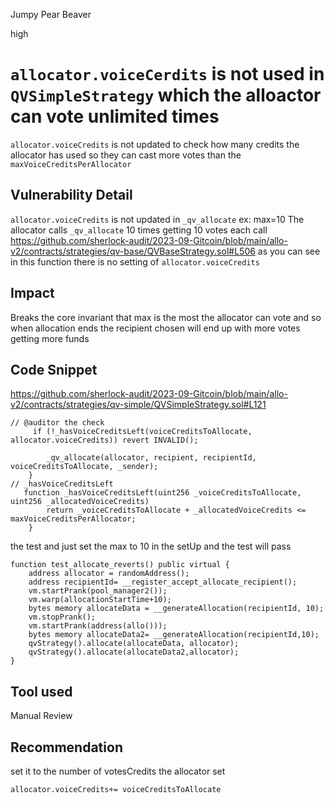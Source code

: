 Jumpy Pear Beaver

high

# `allocator.voiceCerdits` is not used in `QVSimpleStrategy` which the alloactor can vote unlimited times
`allocator.voiceCredits` is not updated to check how many credits the allocator has used so they can cast more votes than the `maxVoiceCreditsPerAllocator`
## Vulnerability Detail
`allocator.voiceCredits` is not updated in `_qv_allocate` 
ex:
max=10
The allocator calls `_qv_allocate` 10 times getting 10 votes each call 
https://github.com/sherlock-audit/2023-09-Gitcoin/blob/main/allo-v2/contracts/strategies/qv-base/QVBaseStrategy.sol#L506
as you can see in this function there is no setting of `allocator.voiceCredits`
## Impact
Breaks the core invariant that max is the most the allocator can vote and so when allocation ends the recipient chosen will end up with more votes getting more funds 
## Code Snippet
https://github.com/sherlock-audit/2023-09-Gitcoin/blob/main/allo-v2/contracts/strategies/qv-simple/QVSimpleStrategy.sol#L121
```solidity
// @auditor the check 
     if (!_hasVoiceCreditsLeft(voiceCreditsToAllocate, allocator.voiceCredits)) revert INVALID();

        _qv_allocate(allocator, recipient, recipientId, voiceCreditsToAllocate, _sender);
    }
// _hasVoiceCreditsLeft
   function _hasVoiceCreditsLeft(uint256 _voiceCreditsToAllocate, uint256 _allocatedVoiceCredits)
        return _voiceCreditsToAllocate + _allocatedVoiceCredits <= maxVoiceCreditsPerAllocator;
    }
```
the test and just set the max to 10 in the setUp and the test will pass 
```solidity
function test_allocate_reverts() public virtual {
    address allocator = randomAddress();
    address recipientId= __register_accept_allocate_recipient();
    vm.startPrank(pool_manager2());
    vm.warp(allocationStartTime+10);
    bytes memory allocateData = __generateAllocation(recipientId, 10);
    vm.stopPrank();
    vm.startPrank(address(allo()));
    bytes memory allocateData2= __generateAllocation(recipientId,10);
    qvStrategy().allocate(allocateData, allocator);
    qvStrategy().allocate(allocateData2,allocator);
}

```
## Tool used

Manual Review

## Recommendation
set it to the number of votesCredits the allocator set 
```solidity
allocator.voiceCredits+= voiceCreditsToAllocate
```